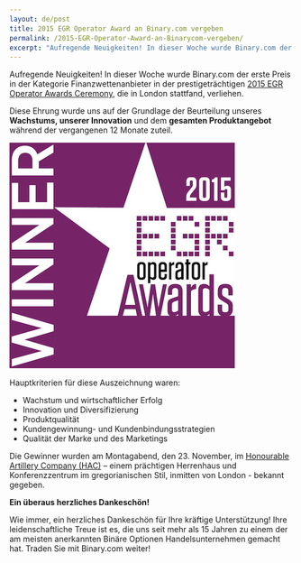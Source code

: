 ```yaml
---
layout: de/post
title: 2015 EGR Operator Award an Binary.com vergeben
permalink: /2015-EGR-Operator-Award-an-Binarycom-vergeben/ 
excerpt: "Aufregende Neuigkeiten! In dieser Woche wurde Binary.com der erste Preis in der Kategorie Finanzwettenanbieter in der prestigeträchtigen 2015 EGR Operator Awards Ceremony die in London stattfand, verliehen."  
---
```



Aufregende Neuigkeiten! In dieser Woche wurde Binary.com der erste Preis in der Kategorie Finanzwettenanbieter in der prestigeträchtigen [2015 EGR Operator Awards Ceremony](https://www.eiseverywhere.com/ehome/135475/308461/?&), die in London stattfand, verliehen.

Diese Ehrung wurde uns auf der Grundlage der Beurteilung unseres **Wachstums, unserer Innovation** und dem **gesamten Produktangebot** während der vergangenen 12 Monate zuteil.

![](/images/Financial-betting-operator.jpg)

Hauptkriterien für diese Auszeichnung waren: 

*	Wachstum und wirtschaftlicher Erfolg
*	Innovation und Diversifizierung
*	Produktqualität
*	Kundengewinnung- und Kundenbindungsstrategien
*	Qualität der Marke und des Marketings


Die Gewinner wurden am Montagabend, den 23. November, im [Honourable Artillery Company (HAC)](http://www.hac.org.uk/events) – einem prächtigen Herrenhaus und Konferenzzentrum im gregorianischen Stil, inmitten von London - bekannt gegeben. 


**Ein überaus herzliches Dankeschön!**

Wie immer, ein herzliches Dankeschön für Ihre kräftige Unterstützung! Ihre leidenschaftliche Treue ist es, die uns seit mehr als 15 Jahren zu einem der am meisten anerkannten Binäre Optionen Handelsunternehmen gemacht hat.
Traden Sie mit Binary.com weiter!

